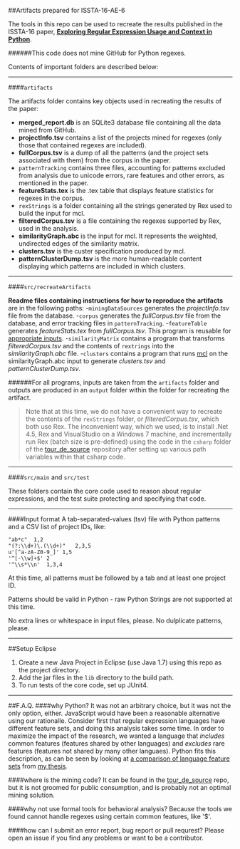 ##Artifacts prepared for ISSTA-16-AE-6

The tools in this repo can be used to recreate the results published in the ISSTA-16 paper, [**Exploring Regular Expression Usage and Context in Python**](https://github.com/softwarekitty/ISSTA-16-AE-6Artifacts/blob/master/pdf/comingSoon.pdf).

######This code does not mine GitHub for Python regexes.

Contents of important folders are described below:
____

####```artifacts```

The artifacts folder contains key objects used in recreating the results of the paper:

- **merged_report.db** is an SQLite3 database file containing all the data mined from GitHub.
- **projectInfo.tsv** contains a list of the projects mined for regexes (only those that contained regexes are included).
- **fullCorpus.tsv** is a dump of all the patterns (and the project sets associated with them) from the corpus in the paper.
- ```patternTracking``` contains three files, accounting for patterns excluded from analysis due to unicode errors, rare features and other errors, as mentioned in the paper.
- **featureStats.tex** is the .tex table that displays feature statistics for regexes in the corpus.
- ```rexStrings``` is a folder containing all the strings generated by Rex used to build the input for mcl.
- **filteredCorpus.tsv** is a file containing the regexes supported by Rex, used in the analysis.
- **similarityGraph.abc** is the input for mcl.  It represents the weighted, undirected edges of the similarity matrix.
- **clusters.tsv** is the custer specification produced by mcl.
- **patternClusterDump.tsv** is the more human-readable content displaying which patterns are included in which clusters.
_____

####```src/recreateArtifacts```

**Readme files containing instructions for how to reproduce the artifacts** are in the following paths:
-```miningDataSources``` generates the *projectInfo.tsv* file from the database.
-```corpus``` generates the *fullCorpus.tsv* file from the database, and error tracking files in ```patternTracking```.
-```featureTable``` generates *featureStats.tex* from *fullCorpus.tsv*.  This program is reusable for [appropriate inputs](#input-format).
-```similarityMatrix``` contains a program that transforms *filteredCorpus.tsv* and the contents of ```rextrings``` into the *similarityGraph.abc* file.
-```clusters``` contains a program that runs [mcl](http://micans.org/) on the similarityGraph.abc input to generate *clusters.tsv* and *patternClusterDump.tsv*.

######For all programs, inputs are taken from the ```artifacts``` folder and outputs are produced in an ```output``` folder within the folder for recreating the artifact.


>Note that at this time, we do not have a convenient way to recreate the contents of the ```rexStrings``` folder, or *filteredCorpus.tsv*, which both use Rex.  The inconvenient way, which we used, is to install .Net 4.5, Rex and VisualStudio on a Windows 7 machine, and incrementally run Rex (batch size is pre-defined) using the code in the ```csharp``` folder of the [tour_de_source](https://github.com/softwarekitty/tour_de_source) repository after setting up various path variables within that csharp code.

-----

####```src/main``` and ```src/test```

These folders contain the core code used to reason about regular expressions, and the test suite protecting and specifying that code.

_____

####Input format
A tab-separated-values (tsv) file with Python patterns and a CSV list of project IDs, like:

```
"ab*c"  1,2
"(?:\\d+)\.(\\d+)"   2,3,5
u'[^a-zA-Z0-9_]' 1,5
'^[-\\w]+$' 2
'^\\s*\\n'  1,3,4
```

At this time, all patterns must be followed by a tab and at least one project ID.

Patterns should be valid in Python - raw Python Strings are not supported at this time.

No extra lines or whitespace in input files, please.  No dulplicate patterns, please.


_____

##Setup Eclipse


1. Create a new Java Project in Eclipse (use Java 1.7) using this repo as the project directory.
2. Add the jar files in the `lib` directory to the build path.
3. To run tests of the core code, set up JUnit4.

-----


##F.A.Q.
####why Python?
It was not an arbitrary choice, but it was not the only option, either.  JavaScript would have been a reasonable alternative using our rationalle.  Consider first that regular expression languages have different feature sets, and doing this analysis takes some time.  In order to maximize the impact of the research, we wanted a language that *includes* common features (features shared by other languages) and *excludes* rare features (features not shared by many other languaes).  Python fits this description, as can be seen by looking at [a comparison of language feature sets](https://github.com/softwarekitty/ISSTA-16-AE-6Artifacts/pdf/blob/master/languageTables.pdf) from [my thesis](https://github.com/softwarekitty/ISSTA-16-AE-6Artifacts/pdf/blob/master/thesis.pdf).

####where is the mining code?
It can be found in the [tour_de_source](https://github.com/softwarekitty/tour_de_source) repo, but it is not groomed for public consumption, and is probably not an optimal mining solution.

####why not use formal tools for behavioral analysis?
Because the tools we found cannot handle regexes using certain common features, like '$'.

####how can I submit an error report, bug report or pull requrest?
Please open an issue if you find any problems or want to be a contributor.


